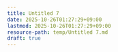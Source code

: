 ```yaml
---
title: Untitled 7
date: 2025-10-26T01:27:29+09:00
lastmod: 2025-10-26T01:27:29+09:00
resource-path: temp/Untitled 7.md
draft: true
---
```

